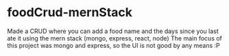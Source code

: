 # foodCrud-mernStack

Made a CRUD where you can add a food name and the days since you last ate it using the mern stack (mongo, express, react, node)
The main focus of this project was mongo and express, so the UI is not good by any means :P
